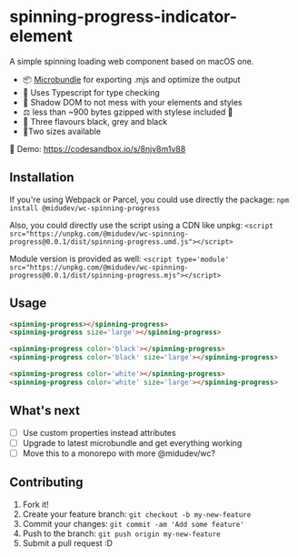 # spinning-progress-indicator-element
A simple spinning loading web component based on macOS one.

- 📦 [Microbundle](https://github.com/developit/microbundle) for exporting .mjs and optimize the output
- 🔎 Uses Typescript for type checking
- 👻 Shadow DOM to not mess with your elements and styles
- ⚖️ less than ~900 bytes gzipped with stylese included 💅
- 🍦 Three flavours black, grey and black
- 💁‍Two sizes available

👀 Demo: https://codesandbox.io/s/8njv8m1v88

## Installation

If you're using Webpack or Parcel, you could use directly the package:
`npm install @midudev/wc-spinning-progress`

Also, you could directly use the script using a CDN like unpkg:
`<script src="https://unpkg.com/@midudev/wc-spinning-progress@0.0.1/dist/spinning-progress.umd.js"></script>`

Module version is provided as well:
`<script type='module' src="https://unpkg.com/@midudev/wc-spinning-progress@0.0.1/dist/spinning-progress.mjs"></script>`

## Usage

```html
<spinning-progress></spinning-progress>
<spinning-progress size='large'></spinning-progress>

<spinning-progress color='black'></spinning-progress>
<spinning-progress color='black' size='large'></spinning-progress>

<spinning-progress color='white'></spinning-progress>
<spinning-progress color='white' size='large'></spinning-progress>
```

## What's next

- [ ] Use custom properties instead attributes
- [ ] Upgrade to latest microbundle and get everything working
- [ ] Move this to a monorepo with more @midudev/wc?

## Contributing

1. Fork it!
2. Create your feature branch: `git checkout -b my-new-feature`
3. Commit your changes: `git commit -am 'Add some feature'`
4. Push to the branch: `git push origin my-new-feature`
5. Submit a pull request :D
